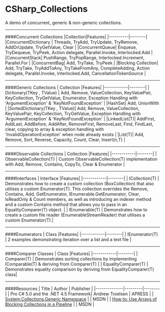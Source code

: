 # CSharp_Collections
A demo of concurrent, generic &amp; non-generic collections.

---

####Concurrent Collections
|Collection|Features|
|----------|--------|
|ConcurrentDictionary | Threads, TryAdd, TryUpdate, TryRemove, AddOrUpdate, TryGetValue, Clear |
|ConcurrentQueue| Enqueue, TryDequeue, TryPeek, Action delegate, Parallel.Invoke, Interlocked.Add |
|ConcurrentStack| PushRange, TryPopRange, Interlocked.Increment, Parallel.For |
|ConcurrentBag| Add, TryTake, TryPeek |
|Blocking Collection| Add, TryTake, TryAddToAny, TryTakeFromAny, CompleteAdding, Action delegate, Parallel.Invoke, Interlocked.Add, CancellationTokenSource |

---

####Generic Collections
| Collection |Features|
|------------|--------|
| Dictionary(TKey , TValue) | Add, Remove, ValueCollection, KeyValuePair, KeyCollection, TryGetValue, Enumerator, Exception Handling with 'ArgumentException' & 'KeyNotFoundException' |
|HashSet| Add, UnionWith |
|SortedDictionary(TKey , TValue)| Add, Remove, ValueCollection, KeyValuePair, KeyCollection, TryGetValue, Exception Handling with 'ArgumentException' & 'KeyNotFoundException' |
|LinkedList(T)| AddFirst, AddLast, AddBefore, AddAfter, RemoveFirst, RemoveLast, Find, FindLast, clear, copying to array & exception handling with 'InvalidOperationException' when node already exists |
|List(T)| Add, Remove, Sort, Reverse, Capacity, Count, Clear, Insert(n,T) |

---

####Observable Collections
| Collection |Features|
|------------|--------|
| ObservableCollection(T) | Custom ObservableCollection(T) implementation with Add, Remove, Contains, CopyTo, Clear & Enumerator |

---

####Interfaces
| Interface |Features|
|------------|--------|
| ICollection(T) | Demonstrates how to create a custom collection (BoxCollection) that also utilises a custom Enumerator(T). This collection overrides the Remove, Contains, Add, GetEnumerator, IEnumerable.GetEnumerator, Clear, IsReadOnly & Count members, as well as introducing an indexer method and a custom Contains method that allows you to pass in an EqualityComparer(T) object. |
| IEnumerable(T) | Demonstrates how to create a custom file reader (EnumerableStreamReader) that utilises a custom Enumerator(T).|

---
####Enumerators
| Class |Features|
|------------|--------|
| IEnumerator(T) | 2 examples demonstrating iteration over a list and a text file |

---
####Comparer Classes
| Class |Features|
|------------|--------|
| Comparer(T) | Demonstrates sorting collections by implementing IComparable(T) & deriving from Comparer(T) |
| EqualityComparer(T) | Demonstrates equality comparison by deriving from EqualityComparer(T) class|

---
####Resources
| Title | Author | Publisher |
|--------------|---------|--------|
| Pro C# 5.0 and the .NET 4.5 Framework| Andrew Troelsen | APRESS |
| [System.Collections.Generic Namespace](https://msdn.microsoft.com/en-us/library/system.collections.generic(v=vs.110).aspx) |  | MSDN |
| [How to: Use Arrays of Blocking Collections in a Pipeline](https://msdn.microsoft.com/en-us/library/dd460715(v=vs.110).aspx) |  | MSDN |

